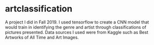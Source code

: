 # artclassification

A project I did in Fall 2019. I used tensorflow to create a CNN model that would train in identifying the genre and artist through classifications of pictures presented. Data sources I used were from Kaggle such as Best Artworks of All Time and Art Images. 
